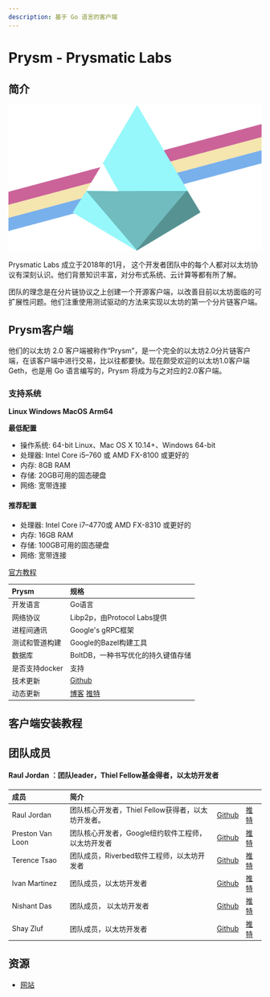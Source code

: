 ```yaml
---
description: 基于 Go 语言的客户端
---
```


# Prysm - Prysmatic Labs

## 简介

![](../.gitbook/assets/prysmstripe.png)

Prysmatic Labs 成立于2018年的1月， 这个开发者团队中的每个人都对以太坊协议有深刻认识。他们背景知识丰富，对分布式系统、云计算等都有所了解。

团队的理念是在分片链协议之上创建一个开源客户端，以改善目前以太坊面临的可扩展性问题。他们注重使用测试驱动的方法来实现以太坊的第一个分片链客户端。

## Prysm客户端

他们的以太坊 2.0 客户端被称作“Prysm”，是一个完全的以太坊2.0分片链客户端，在该客户端中进行交易，比以往都要快。现在颇受欢迎的以太坊1.0客户端 Geth，也是用 Go 语言编写的，Prysm 将成为与之对应的2.0客户端。

### 支持系统


**Linux  Windows  MacOS  Arm64**

**最低配置**

* 操作系统: 64-bit Linux、Mac OS X 10.14+、Windows 64-bit
* 处理器: Intel Core i5–760 或 AMD FX-8100 或更好的
* 内存: 8GB RAM
* 存储: 20GB可用的固态硬盘
* 网络: 宽带连接

#### 推荐配置

* 处理器: Intel Core i7–4770或 AMD FX-8310 或更好的
* 内存: 16GB RAM
* 存储: 100GB可用的固态硬盘
* 网络: 宽带连接

[官方教程](https://docs.prylabs.network/docs/getting-started/)

| Prysm | 规格 |
| :--- | :--- |
| 开发语言 | Go语言 |
| 网络协议 | Libp2p，由Protocol Labs提供 |
| 进程间通讯 | Google's gRPC框架 |
| 测试和管道构建 | Google的Bazel构建工具 |
| 数据库 | BoltDB，一种书写优化的持久键值存储 |
| 是否支持docker | 支持 |
| 技术更新 | [Github](https://github.com/prysmaticlabs/prysm) |
| 动态更新 | [博客](https://medium.com/prysmatic-labs)  [推特 ](https://twitter.com/prylabs) |

## 客户端安装教程

## 团队成员

#### Raul Jordan ：团队leader，Thiel Fellow基金得者，以太坊开发者

| 成员 | 简介 |  |  |
| :--- | :--- | :--- | :--- |
| Raul Jordan | 团队核心开发者，Thiel Fellow获得者，以太坊开发者。 | [Github](https://github.com/rauljordan) | [推特](https://twitter.com/raulitojordan) |
| Preston Van Loon | 团队核心开发者，Google纽约软件工程师，以太坊开发者 | [Github](https://github.com/prestonvanloon) | [推特](https://twitter.com/preston_vanloon) |
| Terence Tsao | 团队成员，Riverbed软件工程师，以太坊开发者 | [Github](https://github.com/terencechain) | [推特](https://twitter.com/terencechain) |
| Ivan Martinez | 团队成员，以太坊开发者 | [Github](https://github.com/0xKiwi) | [推特](https://twitter.com/0xKiwi_) |
| Nishant Das | 团队成员， 以太坊开发者 | [Github](https://github.com/nisdas) | [推特](https://twitter.com/n1shantd) |
| Shay Zluf | 团队成员，以太坊开发者 | [Github](https://github.com/shayzluf) | [推特](https://twitter.com/shayzluf) |

## 资源

* [网站](https://prysmaticlabs.com/)








